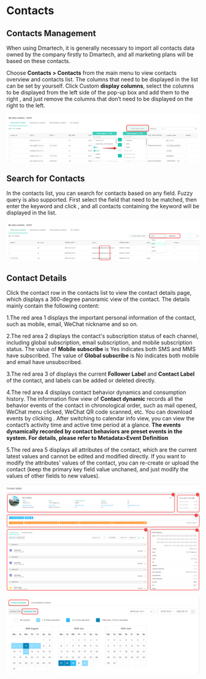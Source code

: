 # Contacts

## Contacts Management

When using Dmartech, it is generally necessary to import all contacts data owned by the company firstly to Dmartech, and all marketing plans will be based on these contacts. 

Choose **Contacts &gt; Contacts** from the main menu to view contacts overview and contacts list. The columns that need to be displayed in the list can be set by yourself. Click Custom **display columns**, select the columns to be displayed from the left side of the pop-up box and add them to the right , and just remove the columns that don’t need to be displayed on the right to the left. 

![](.gitbook/assets/tu-pian-1%20%282%29.png)

## Search for Contacts 

In the contacts list, you can search for contacts based on any field. Fuzzy query is also supported. First select the field that need to be matched, then enter the keyword and click , and all contacts containing the keyword will be displayed in the list.

![](.gitbook/assets/tu-pian-2%20%281%29.png)

## Contact Details

Click the contact row in the contacts list to view the contact details page, which displays a 360-degree panoramic view of the contact. The details mainly contain the following content:

1.The red area 1 displays the important personal information of the contact, such as mobile, email, WeChat nickname and so on. 

2.The red area 2 displays the contact's subscription status of each channel, including global subscription, email subscription, and mobile subscription status. The value of **Mobile subscribe** is Yes indicates both SMS and MMS have subscribed. The value of **Global subscribe** is No indicates both mobile and email have unsubscribed. 

3.The red area 3 of displays the current **Follower Label** and **Contact Label** of the contact, and labels can be added or deleted directly. 

4.The red area 4 displays contact behavior dynamics and consumption history. The information flow view of **Contact dynamic** records all the behavior events of the contact in chronological order, such as mail opened, WeChat menu clicked, WeChat QR code scanned, etc. You can download events by clicking . After switching to calendar info view, you can view the contact’s activity time and active time period at a glance. **The events dynamically recorded by contact behaviors are preset events in the system. For details, please refer to Metadata&gt;Event Definition**

5.The red area 5 displays all attributes of the contact, which are the current latest values and cannot be edited and modified directly. If you want to modify the attributes’ values of the contact, you can re-create or upload the contact \(keep the primary key field value unchaned, and just modify the values of other fields to new values\).

![](.gitbook/assets/tu-pian-3%20%281%29.png)

![](.gitbook/assets/tu-pian-4%20%281%29.png)









|  |
| :--- |


